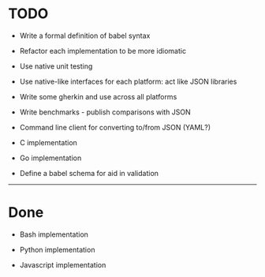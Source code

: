 # TODO

* Write a formal definition of babel syntax

* Refactor each implementation to be more idiomatic

* Use native unit testing

* Use native-like interfaces for each platform: act like JSON libraries

* Write some gherkin and use across all platforms

* Write benchmarks - publish comparisons with JSON

* Command line client for converting to/from JSON (YAML?)

* C implementation

* Go implementation

* Define a babel schema for aid in validation

---

# Done

* Bash implementation

* Python implementation

* Javascript implementation
